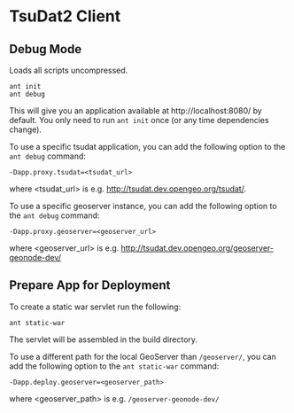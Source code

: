 # TsuDat2 Client

## Debug Mode

Loads all scripts uncompressed.

    ant init
    ant debug

This will give you an application available at http://localhost:8080/ by
default.  You only need to run `ant init` once (or any time dependencies
change).

To use a specific tsudat application, you can add the following option to the
`ant debug` command:

    -Dapp.proxy.tsudat=<tsudat_url>

where <tsudat_url> is e.g. http://tsudat.dev.opengeo.org/tsudat/.

To use a specific geoserver instance, you can add the following option to the
`ant debug` command:

    -Dapp.proxy.geoserver=<geoserver_url>

where <geoserver_url> is e.g.
http://tsudat.dev.opengeo.org/geoserver-geonode-dev/

## Prepare App for Deployment

To create a static war servlet run the following:

    ant static-war

The servlet will be assembled in the build directory.

To use a different path for the local GeoServer than `/geoserver/`, you can add
the following option to the `ant static-war` command:

    -Dapp.deploy.geoserver=<geoserver_path>

where <geoserver_path> is e.g. `/geoserver-geonode-dev/`

